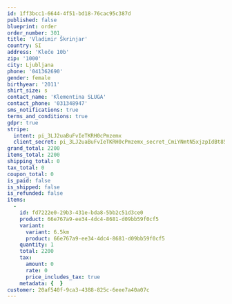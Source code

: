 ```yaml
---
id: 1ff3bcc1-6644-4f51-bd18-76cac95c387d
published: false
blueprint: order
order_number: 301
title: 'Vladimir Škrinjar'
country: SI
address: 'Kleče 10b'
zip: '1000'
city: Ljubljana
phone: '041362690'
gender: female
birthyear: '2011'
shirt_size: s
contact_name: 'Klementina SLUGA'
contact_phone: '031348947'
sms_notifications: true
terms_and_conditions: true
gdpr: true
stripe:
  intent: pi_3LJ2uaBuFvIeTKRH0cPmzemx
  client_secret: pi_3LJ2uaBuFvIeTKRH0cPmzemx_secret_CmiYNmtN5xjzpIdBt857IbXW8
grand_total: 2200
items_total: 2200
shipping_total: 0
tax_total: 0
coupon_total: 0
is_paid: false
is_shipped: false
is_refunded: false
items:
  -
    id: fd7222e0-29b3-431e-bda8-5bb2c51d3ce0
    product: 66e767a9-ee34-4dc4-8681-d09bb59f0cf5
    variant:
      variant: 6.5km
      product: 66e767a9-ee34-4dc4-8681-d09bb59f0cf5
    quantity: 1
    total: 2200
    tax:
      amount: 0
      rate: 0
      price_includes_tax: true
    metadata: {  }
customer: 20af540f-9ca3-4388-825c-6eee7a40a07c
---
```

